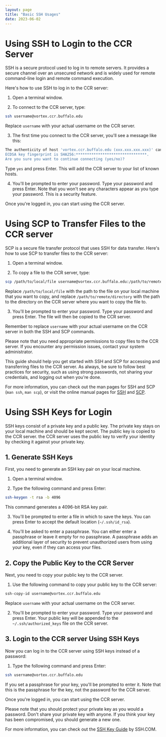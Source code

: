 ```yaml
---
layout: page 
title: "Basic SSH Usages"
date: 2023-06-02 
---
```


# Using SSH to Login to the CCR Server

SSH is a secure protocol used to log in to remote servers. It provides a secure channel over an unsecured network and is widely used for remote command-line login and remote command execution.

Here's how to use SSH to log in to the CCR server:

1. Open a terminal window.

2. To connect to the CCR server, type:

```bash
ssh username@vortex.ccr.buffalo.edu
```

Replace `username` with your actual username on the CCR server.

3. The first time you connect to the CCR server, you'll see a message like this:

```bash
The authenticity of host 'vortex.ccr.buffalo.edu (xxx.xxx.xxx.xxx)' can't be established.
ECDSA key fingerprint is SHA256:********************************.
Are you sure you want to continue connecting (yes/no)?
```

Type `yes` and press Enter. This will add the CCR server to your list of known hosts.

4. You'll be prompted to enter your password. Type your password and press Enter. Note that you won't see any characters appear as you type your password. This is a security feature.

Once you're logged in, you can start using the CCR server.

# Using SCP to Transfer Files to the CCR server

SCP is a secure file transfer protocol that uses SSH for data transfer. Here's how to use SCP to transfer files to the CCR server:

1. Open a terminal window.

2. To copy a file to the CCR server, type:

```bash
scp /path/to/local/file username@vortex.ccr.buffalo.edu:/path/to/remote/directory
```

Replace `/path/to/local/file` with the path to the file on your local machine that you want to copy, and replace `/path/to/remote/directory` with the path to the directory on the CCR server where you want to copy the file to.

3. You'll be prompted to enter your password. Type your password and press Enter. The file will then be copied to the CCR server.

Remember to replace `username` with your actual username on the CCR server in both the SSH and SCP commands. 

Please note that you need appropriate permissions to copy files to the CCR server. If you encounter any permission issues, contact your system administrator.

This guide should help you get started with SSH and SCP for accessing and transferring files to the CCR server. As always, be sure to follow best practices for security, such as using strong passwords, not sharing your credentials, and logging out when you're done.

For more information, you can check out the man pages for SSH and SCP (`man ssh`, `man scp`), or visit the online manual pages for [SSH](https://man7.org/linux/man-pages/man1/ssh.1.html) and [SCP](https://man7.org/linux/man-pages/man1/scp.1.html).

# Using SSH Keys for Login

SSH keys consist of a private key and a public key. The private key stays on your local machine and should be kept secret. The public key is copied to the CCR server. the CCR server uses the public key to verify your identity by checking it against your private key.

## 1. Generate SSH Keys

First, you need to generate an SSH key pair on your local machine. 

1. Open a terminal window.

2. Type the following command and press Enter:

```bash
ssh-keygen -t rsa -b 4096
```

This command generates a 4096-bit RSA key pair.

3. You'll be prompted to enter a file in which to save the keys. You can press Enter to accept the default location (`~/.ssh/id_rsa`).

4. You'll be asked to enter a passphrase. You can either enter a passphrase or leave it empty for no passphrase. A passphrase adds an additional layer of security to prevent unauthorized users from using your key, even if they can access your files.

## 2. Copy the Public Key to the CCR Server

Next, you need to copy your public key to the CCR server. 

1. Use the following command to copy your public key to the CCR server:

```bash
ssh-copy-id username@vortex.ccr.buffalo.edu
```

Replace `username` with your actual username on the CCR server.

2. You'll be prompted to enter your password. Type your password and press Enter. Your public key will be appended to the `~/.ssh/authorized_keys` file on the CCR server.

## 3. Login to the CCR server Using SSH Keys

Now you can log in to the CCR server using SSH keys instead of a password:

1. Type the following command and press Enter:

```bash
ssh username@vortex.ccr.buffalo.edu
```

If you set a passphrase for your key, you'll be prompted to enter it. Note that this is the passphrase for the key, not the password for the CCR server.

Once you're logged in, you can start using the CCR server. 

Please note that you should protect your private key as you would a password. Don't share your private key with anyone. If you think your key has been compromised, you should generate a new one.

For more information, you can check out the [SSH Key Guide](https://www.ssh.com/ssh/key/) by SSH.COM.
